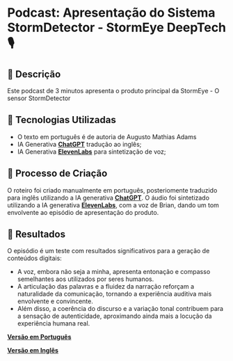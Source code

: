 # Podcast: Apresentação do Sistema StormDetector - StormEye DeepTech🎙️

## 📒 Descrição
Este podcast de 3 minutos apresenta o produto principal da StormEye - O sensor StormDetector

## 🤖 Tecnologias Utilizadas
- O texto em português é de autoria de Augusto Mathias Adams
- IA Generativa **[ChatGPT](https://chat.openai.com)** tradução ao inglês;
- IA Generativa **[ElevenLabs](https://www.elevenlabs.io)** para sintetização de voz;

## 🧐 Processo de Criação
O roteiro foi criado manualmente em português, posteriomente traduzido para inglês utilizando a IA generativa **[ChatGPT](https://chat.openai.com)**.
O áudio foi sintetizado utilizando a IA generativa **[ElevenLabs](https://www.elevenlabs.io)**, com a voz de Brian, dando um tom envolvente ao episódio de apresentação do produto.

## 🚀 Resultados
O episódio é um teste com resultados significativos para a geração de conteúdos digitais:
- A voz, embora não seja a minha, apresenta entonação e compasso semelhantes aos utilizados por seres humanos.
- A articulação das palavras e a fluidez da narração reforçam a naturalidade da comunicação, tornando a experiência auditiva mais envolvente e convincente.
- Além disso, a coerência do discurso e a variação tonal contribuem para a sensação de autenticidade, aproximando ainda mais a locução da experiência humana real.

**[Versão em Português](podcast_português.mp3)**

**[Versão em Inglês](podcast_ingles.mp3)**
